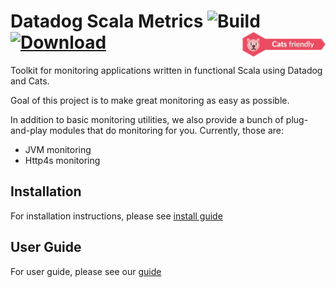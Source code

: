 # Datadog Scala Metrics ![Build](https://github.com/avast/datadog4s/workflows/Build/badge.svg?branch=master) [![Download](https://img.shields.io/maven-central/v/com.avast.cloud/datadog4s-api_2.13)](https://search.maven.org/search?q=g:com.avast.cloud%20datadog4s) <img height="40" src="https://github.com/typelevel/cats/raw/main/docs/src/main/resources/microsite/img/cats-badge-tiny.png" align="right"/>

Toolkit for monitoring applications written in functional Scala using Datadog and Cats.

Goal of this project is to make great monitoring as easy as possible. 

In addition to basic monitoring utilities, we also provide a bunch of plug-and-play modules that do monitoring for you. Currently, those are:
-   JVM monitoring
-   Http4s monitoring

## Installation
For installation instructions, please see [install guide](https://avast.github.io/datadog4s/install.html)

## User Guide
For user guide, please see our [guide](https://avast.github.io/datadog4s/userguide.html)
